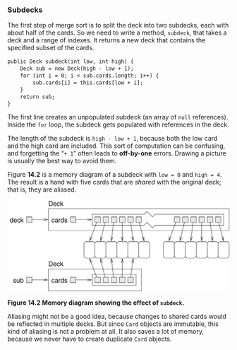 ###  Subdecks



The first step of merge sort is to split the deck into two subdecks, each with about half of the cards.
So we need to write a method, `subdeck`, that takes a deck and a range of indexes.
It returns a new deck that contains the specified subset of the cards.

```code
public Deck subdeck(int low, int high) {
    Deck sub = new Deck(high - low + 1);
    for (int i = 0; i < sub.cards.length; i++) {
        sub.cards[i] = this.cards[low + i];
    }
    return sub;
}
```

The first line creates an unpopulated subdeck (an array of `null` references).
Inside the `for` loop, the subdeck gets populated with references in the deck.


The length of the subdeck is `high - low + 1`, because both the low card and the high card are included.
This sort of computation can be confusing, and forgetting the “`+ 1`” often leads to **off-by-one** errors.
Drawing a picture is usually the best way to avoid them.



Figure **14.2** is a memory diagram of a subdeck with `low = 0` and `high = 4`.
The result is a hand with five cards that are *shared* with the original deck; that is, they are aliased.

![Figure 14.2 Memory diagram showing the effect of `subdeck`.](figs/subdeck.jpg)

**Figure 14.2 Memory diagram showing the effect of `subdeck`.**


Aliasing might not be a good idea, because changes to shared cards would be reflected in multiple decks.
But since `Card` objects are immutable, this kind of aliasing is not a problem at all.
It also saves a lot of memory, because we never have to create duplicate `Card` objects.